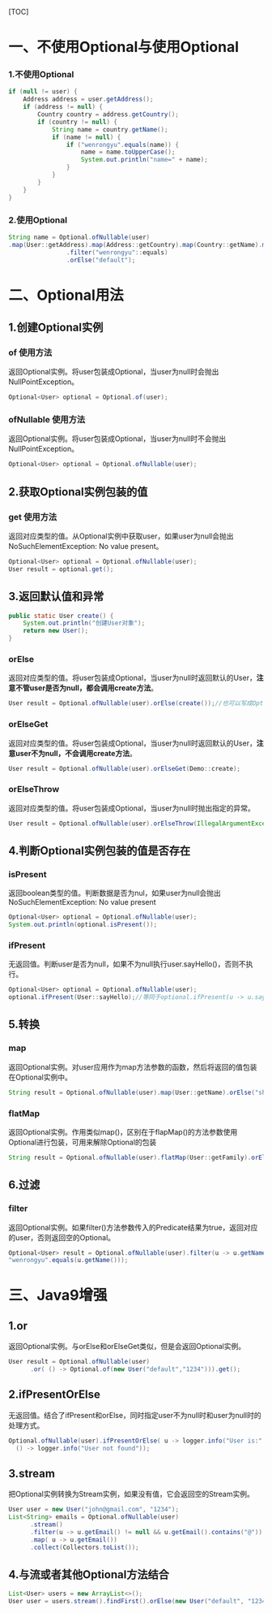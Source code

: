 [TOC]
# 一、不使用Optional与使用Optional
### 1.不使用Optional
```java
if (null != user) {
	Address address = user.getAddress();
	if (address != null) {
		Country country = address.getCountry();
		if (country != null) {
			String name = country.getName();
			if (name != null) {
				if ("wenrongyu".equals(name)) {
					name = name.toUpperCase();
					System.out.println("name=" + name);
				}
			}
		}
	}
}
```

### 2.使用Optional
```java
String name = Optional.ofNullable(user)
.map(User::getAddress).map(Address::getCountry).map(Country::getName).map(String::toUpperCase)
                .filter("wenrongyu"::equals)
                .orElse("default");
```

# 二、Optional用法
## 1.创建Optional实例
### of 使用方法
返回Optional实例。将user包装成Optional，当user为null时会抛出NullPointException。
```java
Optional<User> optional = Optional.of(user);
```

### ofNullable 使用方法
返回Optional实例。将user包装成Optional，当user为null时不会抛出NullPointException。

```java
Optional<User> optional = Optional.ofNullable(user);
```

## 2.获取Optional实例包装的值

### get 使用方法
返回对应类型的值。从Optional实例中获取user，如果user为null会抛出NoSuchElementException: No value present。
```java
Optional<User> optional = Optional.ofNullable(user);
User result = optional.get();
```

## 3.返回默认值和异常
```java
public static User create() {
	System.out.println("创建User对象");
	return new User();
}
```

### orElse
返回对应类型的值。将user包装成Optional，当user为null时返回默认的User，**注意不管user是否为null，都会调用create方法**。
```java
User result = Optional.ofNullable(user).orElse(create());//也可以写成Optional.ofNullable(user).orElse(new User())
```

### orElseGet
返回对应类型的值。将user包装成Optional，当user为null时返回默认的User，**注意user不为null，不会调用create方法**。
```java
User result = Optional.ofNullable(user).orElseGet(Demo::create);
```

### orElseThrow
返回对应类型的值。将user包装成Optional，当user为null时抛出指定的异常。
```java
User result = Optional.ofNullable(user).orElseThrow(IllegalArgumentException::new);//等同于Optional.ofNullable(user).orElseThrow(()-> new IllegalArgumentException())
```

## 4.判断Optional实例包装的值是否存在
### isPresent
返回boolean类型的值。判断数据是否为nul，如果user为null会抛出NoSuchElementException: No value present
```java
Optional<User> optional = Optional.ofNullable(user);
System.out.println(optional.isPresent());
```

### ifPresent
无返回值。判断user是否为null，如果不为null执行user.sayHello()，否则不执行。
```java
Optional<User> optional = Optional.ofNullable(user);
optional.ifPresent(User::sayHello);//等同于optional.ifPresent(u -> u.sayHello());
```

## 5.转换
### map
返回Optional实例。对user应用作为map方法参数的函数，然后将返回的值包装在Optional实例中。
```java
String result = Optional.ofNullable(user).map(User::getName).orElse("shuaige");//获取user中的name属性值并包装到Optional中，如果name属性值为null，则返回默认值
```

### flatMap
返回Optional实例。作用类似map()，区别在于flapMap()的方法参数使用Optional进行包装，可用来解除Optional的包装
```java
String result = Optional.ofNullable(user).flatMap(User::getFamily).orElse("xiaojiajia");//User的getFamily()方法需要返回Optional实例
```

## 6.过滤
### filter
返回Optional实例。如果filter()方法参数传入的Predicate结果为true，返回对应的user，否则返回空的Optional。
```java
Optional<User> result = Optional.ofNullable(user).filter(u -> u.getName() != null && 
"wenrongyu".equals(u.getName()));
```

# 三、Java9增强
## 1.or
返回Optional实例。与orElse和orElseGet类似，但是会返回Optional实例。
```java
User result = Optional.ofNullable(user)
      .or( () -> Optional.of(new User("default","1234"))).get();
```

## 2.ifPresentOrElse
无返回值。结合了ifPresent和orElse，同时指定user不为null时和user为null时的处理方式。
```java
Optional.ofNullable(user).ifPresentOrElse( u -> logger.info("User is:" + u.getEmail()),
  () -> logger.info("User not found"));
```

## 3.stream
把Optional实例转换为Stream实例，如果没有值，它会返回空的Stream实例。
```java
User user = new User("john@gmail.com", "1234");
List<String> emails = Optional.ofNullable(user)
      .stream()
      .filter(u -> u.getEmail() != null && u.getEmail().contains("@"))
      .map( u -> u.getEmail())
      .collect(Collectors.toList());
```

## 4.与流或者其他Optional方法结合
```java
List<User> users = new ArrayList<>();
User user = users.stream().findFirst().orElse(new User("default", "1234"));//findFirst()返回Optional实例
```
